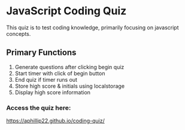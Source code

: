 # JavaScript Coding Quiz
This quiz is to test coding knowledge, primarily focusing on javascript concepts.
## Primary Functions
1. Generate questions after clicking begin quiz
2. Start timer with click of begin button
3. End quiz if timer runs out
4. Store high score & initials using localstorage
5. Display high score information
### Access the quiz here:
https://aphillip22.github.io/coding-quiz/